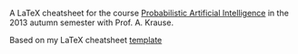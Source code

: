 A LaTeX cheatsheet for the course [Probabilistic Artificial Intelligence][1] in the 2013 autumn semester with Prof. A. Krause.

Based on my LaTeX cheatsheet [template][2]

[1]: http://las.ethz.ch/courses/pai-f13/
[2]: https://github.com/JamesGuthrie/cheatsheet
